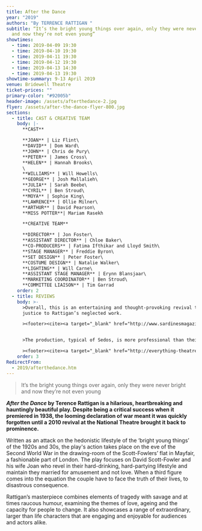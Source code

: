 ```yaml
---
title: After the Dance
year: "2019"
authors: "By TERRENCE RATTIGAN "
subtitle: “It’s the bright young things over again, only they were never bright
  and now they’re not even young”
showtimes:
  - time: 2019-04-09 19:30
  - time: 2019-04-10 19:30
  - time: 2019-04-11 19:30
  - time: 2019-04-12 19:30
  - time: 2019-04-13 14:30
  - time: 2019-04-13 19:30
showtime-summary: 9-13 April 2019
venue: Bridewell Theatre
ticket-prices: ""
primary-color: "#92005b"
header-image: /assets/afterthedance-2.jpg
flyer: /assets/after-the-dance-flyer-800.jpg
sections:
  - title: CAST & CREATIVE TEAM
    body: |-
      **CAST**

      **JOAN** | Liz Flint\
      **DAVID** | Dom Ward\
      **JOHN** | Chris de Pury\
      **PETER** | James Cross\
      **HELEN** | Hannah Brooks\
      \
      **WILLIAMS** | Will Howells\
      **GEORGE** | Josh Mallalieh\
      **JULIA** | Sarah Beebe\
      **CYRIL** | Ben Stroud\
      **MOYA** | Sophie King\
      **LAWRENCE** | Ollie Milner\
      **ARTHUR** | David Pearson\
      **MISS POTTER**| Mariam Rasekh

      **CREATIVE TEAM**

      **DIRECTOR** | Jon Foster\
      **ASSISTANT DIRECTOR** | Chloe Baker\
      **CO-PRODUCERS** | Fatima Ifthikar and Lloyd Smith\
      **STAGE MANAGER** | Freddie Byron\
      **SET DESIGN** | Peter Foster\
      **COSTUME DESIGN** | Natalie Walker\
      **LIGHTING** | Will Carne\
      **ASSISTANT STAGE MANAGER** | Erynn Blansjaar\
      **MARKETING COORDINATOR** | Ben Stroud\
      **COMMITTEE LIAISON** | Tim Garrad
    order: 2
  - title: REVIEWS
    body: >-
      >Overall, this is an entertaining and thought-provoking revival that does
      justice to Rattigan’s neglected work.

      ><footer><cite><a target="_blank" href="http://www.sardinesmagazine.co.uk/reviews/review.php?REVIEW-Sedos-After%20the%20Dance&reviewsID=3542">After the Dance, 2019, Sardines</a></cite></footer>


      >The production, typical of Sedos, is more professional than their amateur dramatics moniker might imply, and is certainly one to consider if you’re a nearby City worker keen to take in some fringe theatre that certainly punches above its weight.

      ><footer><cite><a target="_blank" href="http://everything-theatre.co.uk/2019/04/after-the-dance-review.html">After the Dance, 2019, Everything Theatre</a></cite></footer>
    order: 3
RedirectFrom:
  - 2019/afterthedance.htm
---
```

> It’s the bright young things over again, only they were never bright and now they’re not even young

***After the Dance* by Terence Rattigan is a hilarious, heartbreaking and hauntingly beautiful play. Despite being a critical success when it premiered in 1938, the looming declaration of war meant it was quickly forgotten until a 2010 revival at the National Theatre brought it back to prominence.**

Written as an attack on the hedonistic lifestyle of the ‘bright young things’ of the 1920s and 30s, the play's action takes place on the eve of the Second World War in the drawing-room of the Scott-Fowlers’ flat in Mayfair, a fashionable part of London. The play focuses on David Scott-Fowler and his wife Joan who revel in their hard-drinking, hard-partying lifestyle and maintain they married for amusement and not love. When a third figure comes into the equation the couple have to face the truth of their lives, to disastrous consequence.

Rattigan’s masterpiece combines elements of tragedy with savage and at times raucous humour, examining the themes of love, ageing and the capacity for people to change. It also showcases a range of extraordinary, larger than life characters that are engaging and enjoyable for audiences and actors alike.